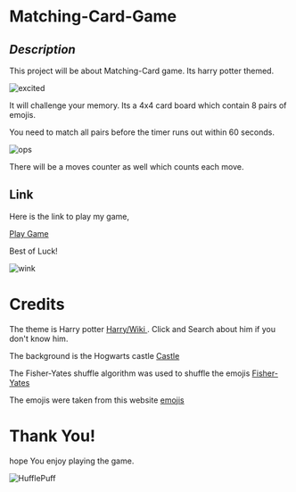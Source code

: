 # **Matching-Card-Game**
## ***Description***
This project will be about Matching-Card game. Its harry potter themed.

![excited](https://media.tumblr.com/51c30ab1613eb9fbfcbb06d1c2aa91b8/tumblr_inline_muc9c0gizA1qaloy4.gif)

It will challenge your memory. Its a 4x4 card board which contain 8 pairs of emojis.

 You need to match all pairs before the timer runs out within 60 seconds.

 ![ops](https://media.tenor.com/_1j1R0YQLBYAAAAM/panic-why.gif)

 There will be a moves counter as well which counts each move.

## Link
Here is the link to play my game,

[Play Game](http://my-matchingcard.surge.sh/)

Best of Luck!

![wink](https://64.media.tumblr.com/cdf78d4cf8a644ce2fa41e178a088ed9/038bd9c64cb63875-8b/s1280x1920/92498fb9493c2745400bf88143a7297417d1d85e.gif)

# Credits
The theme is Harry potter [Harry/Wiki ](https://en.wikipedia.org/wiki/Harry_Potter).
Click and Search about him if you don't know him.

The background is the Hogwarts castle [Castle](https://wallpapers.com/images/high/hogwarts-desktop-60ntt42m1shsmenq.webp)

The Fisher-Yates shuffle algorithm was used to shuffle the emojis [Fisher-Yates](https://www.geeksforgeeks.org/dsa/shuffle-a-given-array-using-fisher-yates-shuffle-algorithm/)

The emojis were taken from this website [emojis](https://emojidb.org/harry-potter-emojis)

# Thank You!
hope You enjoy playing the game.

![HufflePuff](https://media.tenor.com/6m6fsFfV0sYAAAAM/hufflepuff-hufflepuff-vibe.gif)
